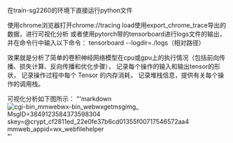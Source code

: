 在train-sg2260的环境下直接运行python文件

使用chrome浏览器打开chrome://tracing
load使用export_chrome_trace导出的数据，进行可视化分析
或者使用pytorch带的tensorboard进行logs文件的输出，并在命令行中输入以下命令：
tensorboard --logdir=./logs（相对路径）

效果就是分析了简单的卷积神经网络模型在cpu或gpu上的执行情况（包括前向传播、损失计算、反向传播和优化步骤），
记录每个操作的输入和输出tensor的形状，
记录操作过程中每个 Tensor 的内存消耗，
记录堆栈信息，提供有关每个操作的调用栈。

可视化分析如下图所示：
"'markdown
![_cgi-bin_mmwebwx-bin_webwxgetmsgimg__ MsgID=3849123584373598304 skey=@crypt_cf2811ed_22e0fe37b6cd01355f00717546572aa4 mmweb_appid=wx_webfilehelper](https://github.com/user-attachments/assets/8ecadc52-3c29-45a0-ac00-9d3f74de0d47)
"'
